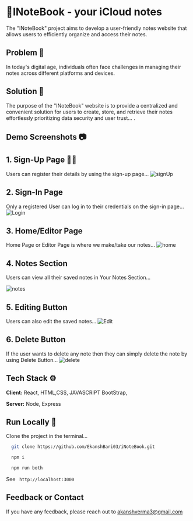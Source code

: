 
# 📓INoteBook - your iCloud notes

The "INoteBook" project aims to develop a user-friendly notes website that allows users to efficiently organize and access their notes.

## Problem 🤔
In today's digital age, individuals often face challenges in managing their notes across different platforms and devices.

## Solution 🎯
The purpose of the "INoteBook" website is to provide a centralized and convenient solution for users to create, store, and retrieve their notes effortlessly  prioritizing data security and user trust...
.



## Demo Screenshots 📷

## 1. Sign-Up Page 👨‍💻
Users can register their details by using the sign-up page...
![signUp](https://github.com/EkanshBari03/iNoteBook/assets/65801605/c7d1d2c4-04d7-408e-98aa-7900e606ce52)

## 2. Sign-In Page
Only a registered User can log in to their credentials on the sign-in page...
![Login](https://github.com/EkanshBari03/iNoteBook/assets/65801605/1e743824-a3ba-4f09-bce6-474200eaa1aa)

## 3. Home/Editor Page 
Home Page or Editor Page is where we make/take our notes...
![home](https://github.com/EkanshBari03/iNoteBook/assets/65801605/214a14d4-ff23-4833-b729-28ddc0b4b103)

## 4. Notes Section 
Users can view all their saved notes in Your Notes Section...

![notes](https://github.com/EkanshBari03/iNoteBook/assets/65801605/59bfc3c3-2e2e-4a29-9bda-10985348900a)

## 5. Editing Button
Users can also edit the saved notes...
![Edit](https://github.com/EkanshBari03/iNoteBook/assets/65801605/272b75b4-4059-469a-94cb-c9d190cb9ff8)

## 6. Delete Button
If the user wants to delete any note then they can simply delete the note by using Delete Button...
![delete](https://github.com/EkanshBari03/iNoteBook/assets/65801605/f3698dbd-9ffd-48f0-9262-c5b51cab6b84)


## Tech Stack ⚙️

**Client:** React, HTML,CSS, JAVASCRIPT BootStrap, 

**Server:** Node, Express


## Run Locally 🏃‍

Clone the project in the terminal...

```bash
  git clone https://github.com/EkanshBari03/iNoteBook.git
```


```bash
  npm i
```


```bash
  npm run both
```

See ``` http://localhost:3000```


## Feedback or Contact

If you have any feedback, please reach out to
akanshverma3@gmail.com 
